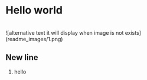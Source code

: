 
<h1>Hello world</h1><br>
![alternative text it will display when image is not exists](readme_images/1.png)

<h2>New line</h2>
<ol>
<li>hello</li>
</or>